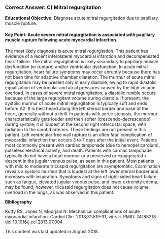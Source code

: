 
### Correct Answer: C) Mitral regurgitation 

**Educational Objective:** Diagnose acute mitral regurgitation due to papillary muscle rupture.

#### **Key Point:** Acute severe mitral regurgitation is associated with papillary muscle rupture following acute myocardial infarction.

The most likely diagnosis is acute mitral regurgitation. This patient has evidence of a recent inferolateral myocardial infarction and decompensated heart failure. The mitral regurgitation is likely secondary to papillary muscle dysfunction (or rupture) and/or ventricular dysfunction. In acute mitral regurgitation, heart failure symptoms may occur abruptly because there has not been time for adaptive chamber dilatation. The murmur of acute mitral regurgitation may be present only in early diastole, owing to rapid diastolic equalization of ventricular and atrial pressures caused by the high volume overload. In cases of severe mitral regurgitation, a diastolic rumble occurs because of the large regurgitant volume during diastole. If present, the systolic murmur of acute mitral regurgitation is typically soft and ends before A2. It is best heard along the left sternal border and base of the heart, generally without a thrill.
In patients with aortic stenosis, the murmur characteristically gets louder and then softer (crescendo-decrescendo) during systole; it is loudest at the second right intercostal space, with radiation to the carotid arteries. These findings are not present in this patient.
Left ventricular free wall rupture is an often fatal complication of myocardial infarction that occurs 3 to 7 days after the initial event. Patients most commonly present with cardiac tamponade (due to hemopericardium), pulseless electrical activity, and death. Patients with cardiac tamponade typically do not have a heart murmur or a preserved or exaggerated x descent in the jugular venous pulse, as seen in this patient.
Most patients with mild to moderate tricuspid regurgitation are asymptomatic. Examination reveals a systolic murmur that is loudest at the left lower sternal border and increases with inspiration. Symptoms and signs of right-sided heart failure, such as fatigue, elevated jugular venous pulse, and lower extremity edema, may be found; however, tricuspid regurgitation does not cause volume overload in the lungs, as was observed in this patient.

**Bibliography**

Kutty RS, Jones N, Moorjani N. Mechanical complications of acute myocardial infarction. Cardiol Clin. 2013;31:519-31, vii-viii. PMID: 24188218 doi:10.1016/j.ccl.2013.07.004

This content was last updated in August 2018.